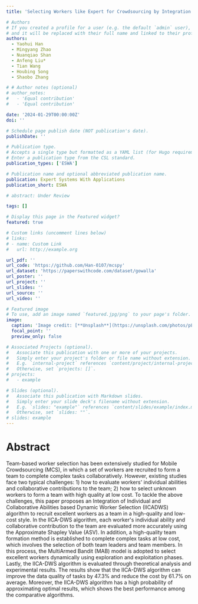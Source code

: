 ```yaml
---
title: 'Selecting Workers like Expert for Crowdsourcing by Integration Evaluation of Individual and Collaborative Abilities'

# Authors
# If you created a profile for a user (e.g. the default `admin` user), write the username (folder name) here
# and it will be replaced with their full name and linked to their profile.
authors:
  - Yaohui Han
  - Mingyang Zhao
  - Nuanqiao Shan
  - Anfeng Liu*
  - Tian Wang
  - Houbing Song
  - Shaobo Zhang

# # Author notes (optional)
# author_notes:
#   - 'Equal contribution'
#   - 'Equal contribution'

date: '2024-01-29T00:00:00Z'
doi: ''

# Schedule page publish date (NOT publication's date).
publishDate: ''

# Publication type.
# Accepts a single type but formatted as a YAML list (for Hugo requirements).
# Enter a publication type from the CSL standard.
publication_types: ['ESWA']

# Publication name and optional abbreviated publication name.
publication: Expert Systems With Applications
publication_short: ESWA

# abstract: Under Review

tags: []

# Display this page in the Featured widget?
featured: true

# Custom links (uncomment lines below)
# links:
# - name: Custom Link
#   url: http://example.org

url_pdf: ''
url_code: 'https://github.com/Han-0107/mcspy'
url_dataset: 'https://paperswithcode.com/dataset/gowalla'
url_poster: ''
url_project: ''
url_slides: ''
url_source: ''
url_video: ''

# Featured image
# To use, add an image named `featured.jpg/png` to your page's folder.
image:
  caption: 'Image credit: [**Unsplash**](https://unsplash.com/photos/pLCdAaMFLTE)'
  focal_point: ''
  preview_only: false

# Associated Projects (optional).
#   Associate this publication with one or more of your projects.
#   Simply enter your project's folder or file name without extension.
#   E.g. `internal-project` references `content/project/internal-project/index.md`.
#   Otherwise, set `projects: []`.
# projects:
#   - example

# Slides (optional).
#   Associate this publication with Markdown slides.
#   Simply enter your slide deck's filename without extension.
#   E.g. `slides: "example"` references `content/slides/example/index.md`.
#   Otherwise, set `slides: ""`.
# slides: example
---
```

# Abstract

Team-based worker selection has been extensively studied for Mobile Crowdsourcing (MCS),  in which a set of workers are recruited to form a team to complete complex tasks collaboratively.  However, existing studies face two typical challenges: 1) how to evaluate workers' individual abilities and collaborative contributions to the team; 2) how to select unknown workers to form a team with high quality at low cost. To tackle the above challenges, this paper proposes an  Integration of Individual and Collaborative Abilities based Dynamic Worker Selection (IICADWS) algorithm to recruit excellent workers as a team in a high-quality and low-cost style. In the IICA-DWS algorithm, each worker's individual ability and collaborative contribution to the team are evaluated more accurately using the Approximate Shapley Value (ASV). In addition,  a high-quality team formation method is established to complete complex tasks at low cost,  which involves the selection of both team leaders and team members. In this process, the MultiArmed Bandit (MAB) model is adopted to select excellent workers dynamically using exploration and exploitation phases. Lastly, the IICA-DWS algorithm is evaluated through theoretical analysis and experimental results. The results show that the IICA-DWS algorithm can improve the data quality of tasks by 47.3% and reduce the cost by 61.7% on average.  Moreover, the IICA-DWS algorithm has a high probability of approximating optimal results,  which shows the best performance among the comparative algorithms.
<!-- {{% callout note %}}
Click the _Cite_ button above to demo the feature to enable visitors to import publication metadata into their reference management software.
{{% /callout %}}

{{% callout note %}}
Create your slides in Markdown - click the _Slides_ button to check out the example.
{{% /callout %}}

Add the publication's **full text** or **supplementary notes** here. You can use rich formatting such as including [code, math, and images](https://docs.hugoblox.com/content/writing-markdown-latex/). -->
